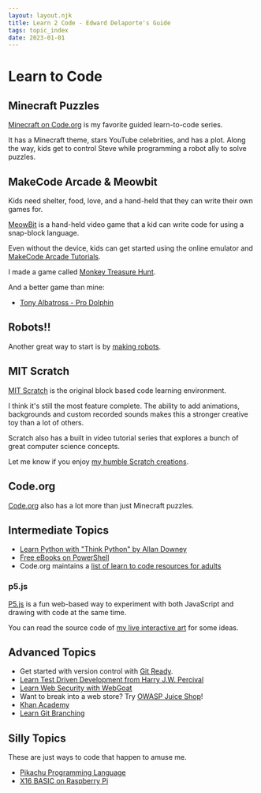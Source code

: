 ```yaml
---
layout: layout.njk
title: Learn 2 Code - Edward Delaporte's Guide
tags: topic_index
date: 2023-01-01
---
```


# Learn to Code

## Minecraft Puzzles

[Minecraft on Code.org](https://studio.code.org/s/hero/stage/1/puzzle/1) is my favorite guided learn-to-code series.

It has a Minecraft theme, stars YouTube celebrities, and has a plot. Along the way, kids get to control Steve while programming a robot ally to solve puzzles.

## MakeCode Arcade & Meowbit

Kids need shelter, food, love, and a hand-held that they can write their own games for.

[MeowBit](https://www.amazon.com/Kittenbot-Card-Sized-Computer-Microsoft-Compatible/dp/B07QNTSSYP) is a hand-held video game that a kid can write code for using a snap-block language.

Even without the device, kids can get started using the online emulator and [MakeCode Arcade Tutorials](https://arcade.makecode.com/).

I made a game called [Monkey Treasure Hunt](https://makecode.com/_TWAV1bia4Jcd).

And a better game than mine:

+ [Tony Albatross - Pro Dolphin](https://arcade.makecode.com/26346-72733-28413-39259)


## Robots!!

Another great way to start is by [making robots](/robots).

## MIT Scratch

[MIT Scratch](https://scratch.mit.edu/projects/editor/?tutorial=home) is the original block based code learning environment.

I think it's still the most feature complete. The ability to add animations, backgrounds and custom recorded sounds makes this a stronger creative toy than a lot of others.

Scratch also has a built in video tutorial series that explores a bunch of great computer science concepts.

Let me know if you enjoy [my humble Scratch creations](https://scratch.mit.edu/users/edthedev/).


## Code.org

[Code.org](https://code.org) also has a lot more than just Minecraft puzzles.


## Intermediate Topics

- [Learn Python with "Think Python" by Allan Downey](http://greenteapress.com/wp/think-python-2e/)
- [Free eBooks on PowerShell](https://leanpub.com/u/devopscollective)
- Code.org maintains a [list of learn to code resources for adults](https://code.org/beyond/extended-learning)

### p5.js

[P5.js](https://p5js.org/learn/) is a fun web-based way to experiment with both JavaScript and drawing with code at the same time.

You can read the source code of [my live interactive art](/art/live) for some ideas.

## Advanced Topics

- Get started with version control with [Git Ready](http://gitready.com/beginner/2009/03/13/smartly-save-stashes.html).
- [Learn Test Driven Development from Harry J.W. Percival](https://www.obeythetestinggoat.com/pages/book.html)
- [Learn Web Security with WebGoat](https://www.owasp.org/index.php/Category:OWASP_WebGoat_Project)
- Want to break into a web store? Try [OWASP Juice Shop](https://owasp.org/www-project-juice-shop/)!
- [Khan Academy](https://www.khanacademy.org/computing)
- [Learn Git Branching](https://learngitbranching.js.org/)

## Silly Topics

These are just ways to code that happen to amuse me.

 - [Pikachu Programming Language](/pikachu/)
 - [X16 BASIC on Raspberry Pi](/basic/x16pi)
